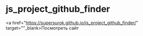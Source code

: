 # js_project_github_finder
<a href="https://supersurok.github.io/js_project_github_finder/" target=""_blank>Посмотреть сайт</a>
